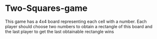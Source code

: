 # Two-Squares-game
This game has a 4x4 board representing each cell with a number.  Each player should choose two numbers to obtain a rectangle of this board  and the last player to get the last obtainable rectangle wins
